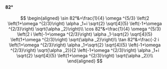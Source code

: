 #### 82°

$$
\begin{aligned}
\sin 82°&=\frac{1}{4} \omega ^{5/3} \left(2 \left(1+\omega ^{2/3}\right) \alpha _1+i \sqrt{2} \sqrt[4]{5} \left(-1+\omega ^{2/3}\right) \sqrt{\alpha _2}\right)\\
\cos 82°&=\frac{1}{4} \omega ^{5/3} \left(2 i \left(-1+\omega ^{2/3}\right) \alpha _1-\sqrt{2} \sqrt[4]{5} \left(1+\omega ^{2/3}\right) \sqrt{\alpha _2}\right)\\
\tan 82°&=\frac{-2 i \left(1+\omega ^{2/3}\right) \alpha _1+\sqrt{2} \sqrt[4]{5} \left(-1+\omega ^{2/3}\right) \sqrt{\alpha _2}}{2 \left(-1+\omega ^{2/3}\right)
\alpha _1+i \sqrt{2} \sqrt[4]{5} \left(1+\omega ^{2/3}\right) \sqrt{\alpha _2}}\\
\end{aligned}
$$

